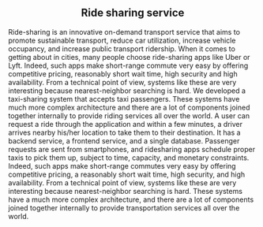 

<h2 align="center">Ride sharing service</h2>


<p align="left">
 Ride-sharing is an innovative on-demand transport service that aims to promote sustainable transport, reduce car utilization, increase vehicle occupancy, and increase public transport ridership. When it comes to getting about in cities, many people choose ride-sharing apps like Uber or Lyft. Indeed, such apps make short-range commute very easy by offering competitive pricing, reasonably short wait time, high security and high availability. From a technical point of view, systems like these are very interesting because nearest-neighbor searching is hard.  We developed a taxi-sharing system that accepts taxi passengers. These systems have much more complex architecture and there are a lot of components joined together internally to provide riding services all over the world. A user can request a ride through the application and within a few minutes, a driver arrives nearby his/her location to take them to their destination. It has a backend service, a frontend service, and a single database. Passenger requests are sent from smartphones, and ridesharing apps schedule proper taxis to pick them up, subject to time, capacity, and monetary constraints. Indeed, such apps make short-range commutes very easy by offering competitive pricing, a reasonably short wait time, high security, and high availability. From a technical point of view, systems like these are very interesting because nearest-neighbor searching is hard. These systems have a much more complex architecture, and there are a lot of components joined together internally to provide transportation services all over the world.
</p>
<br>

